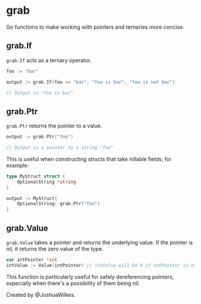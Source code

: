 # grab

Go functions to make working with pointers and ternaries more concise.

## grab.If

`grab.If` acts as a ternary operator.

```go
foo := "bar"

output := grab.If(foo == "bar", "foo is bar", "foo is not bar")

// Output is "foo is bar"
```

## grab.Ptr

`grab.Ptr` returns the pointer to a value.

```go
output := grab.Ptr("foo")

// Output is a pointer to a string "foo"
```

This is useful when constructing structs that take nillable fields, for example:

```go
type MyStruct struct {
    OptionalString *string
}

output := MyStruct{
    OptionalString: grab.Ptr("foo")
}
```

## grab.Value

`grab.Value` takes a pointer and returns the underlying value. If the pointer is nil, it returns the zero value of the type.

```go
var intPointer *int
intValue := Value(intPointer) // intValue will be 0 if intPointer is nil
```

This function is particularly useful for safely dereferencing pointers, especially when there's a possibility of them being nil.

Created by @JoshuaWilkes.
